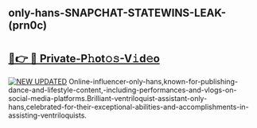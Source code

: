 ## only-hans-SNAPCHAT-STATEWINS-LEAK-(prn0c)


# <h2><a href="https://mediaupload.pro?-20M">🔗👉 🔴 Private-P𝚑ot𝚘𝚜-V𝚒d𝚎o</a></h2>

[![NEW UPDATED](https://i.imgur.com/0qMVB7G.gif)](https://mediaupload.pro?-20M)
Online-influencer-only-hans,known-for-publishing-dance-and-lifestyle-content,-including-performances-and-vlogs-on-social-media-platforms.Brilliant-ventriloquist-assistant-only-hans,celebrated-for-their-exceptional-abilities-and-accomplishments-in-assisting-ventriloquists.  